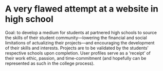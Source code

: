 # A very flawed attempt at a website in high school

Goal: to develop a medium for students at partnered high schools to source the skills of their student community––lowering the financial and social limitations of actualizing their projects––and encouraging the development of their skills and interests. Projects are to be validated by the students’ respective schools upon completion. User profiles serve as a ‘receipt’ of their work ethic, passion, and time-commitment (and hopefully can be represented as such in the college process). 
